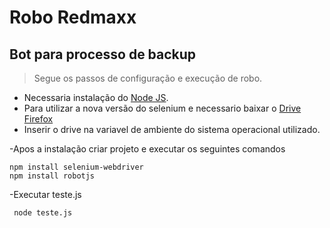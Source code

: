 # Robo Redmaxx
## Bot para processo de backup
>Segue os passos de configuração e execução de robo.

- Necessaria instalação do [Node JS](https://nodejs.org/en/download/).
- Para utilizar a nova versão do selenium e necessario baixar o [Drive Firefox](https://github.com/mozilla/geckodriver/releases/)
- Inserir o drive na variavel de ambiente do sistema operacional utilizado.

-Apos a instalação criar projeto e executar os seguintes comandos

```
npm install selenium-webdriver
npm install robotjs

```
-Executar teste.js
```
 node teste.js

```